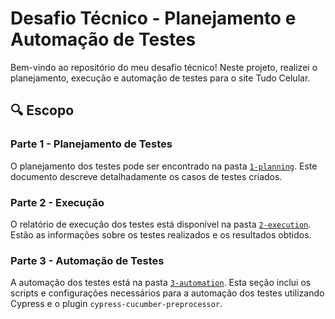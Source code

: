 # Desafio Técnico - Planejamento e Automação de Testes 

Bem-vindo ao repositório do meu desafio técnico!
Neste projeto, realizei o planejamento, execução e automação de testes para o site Tudo Celular.

## 🔍 Escopo

### Parte 1 - Planejamento de Testes

O planejamento dos testes pode ser encontrado na pasta [`1-planning`](1-planning).
Este documento descreve detalhadamente os casos de testes criados.

### Parte 2 - Execução

O relatório de execução dos testes está disponível na pasta [`2-execution`](2-execution).
Estão as informações sobre os testes realizados e os resultados obtidos.

### Parte 3 - Automação de Testes

A automação dos testes está na pasta [`3-automation`](3-automation). 
Esta seção inclui os scripts e configurações necessários para a automação dos testes utilizando Cypress e o plugin `cypress-cucumber-preprocessor`.


